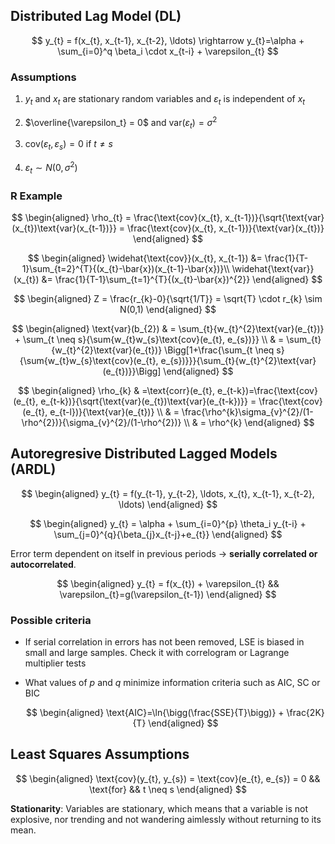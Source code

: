 ## Distributed Lag Model (DL)

$$
y_{t} = f(x_{t}, x_{t-1}, x_{t-2}, \ldots)  \rightarrow y_{t}=\alpha + \sum_{i=0}^q \beta_i \cdot x_{t-i} + \varepsilon_{t}
$$

### Assumptions

1. $y_t$ and $x_t$ are stationary random variables and $\varepsilon_t$ is independent of $x_t$

2.  $\overline{\varepsilon_t} = 0$ and $\text{var}(\varepsilon_t) = \sigma^2$

3. $\text{cov}(\varepsilon_t, \varepsilon_s) = 0$ if $t \neq s$

4. $\varepsilon_t \sim N(0, \sigma^2)$

### R Example

$$
 \begin{aligned} \rho_{t} = \frac{\text{cov}(x_{t}, x_{t-1})}{\sqrt{\text{var}(x_{t})\text{var}(x_{t-1})}} = \frac{\text{cov}(x_{t}, x_{t-1})}{\text{var}(x_{t})} \end{aligned}
$$

$$
\begin{aligned}
\widehat{\text{cov}}(x_{t}, x_{t-1}) &= \frac{1}{T-1}\sum_{t=2}^{T}{(x_{t}-\bar{x})(x_{t-1}-\bar{x})}\\
\widehat{\text{var}}(x_{t}) &= \frac{1}{T-1}\sum_{t=1}^{T}{(x_{t}-\bar{x})^{2}} \end{aligned}
$$

$$
\begin{aligned}
Z = \frac{r_{k}-0}{\sqrt{1/T}} = \sqrt{T} \cdot r_{k} \sim N(0,1)
\end{aligned}
$$

$$
\begin{aligned} \text{var}(b_{2}) & = \sum_{t}{w_{t}^{2}\text{var}(e_{t})} + \sum_{t \neq s}{\sum{w_{t}w_{s}\text{cov}(e_{t}, e_{s})}} \\ & = \sum_{t}{w_{t}^{2}\text{var}(e_{t})} \Bigg[1+\frac{\sum_{t \neq s}{\sum{w_{t}w_{s}\text{cov}(e_{t}, e_{s})}}}{\sum_{t}{w_{t}^{2}\text{var}(e_{t})}}\Bigg] \end{aligned}
$$

$$
\begin{aligned}
\rho_{k} & =\text{corr}(e_{t}, e_{t-k})=\frac{\text{cov}(e_{t}, e_{t-k})}{\sqrt{\text{var}(e_{t})\text{var}(e_{t-k})}} = \frac{\text{cov}(e_{t}, e_{t-l})}{\text{var}(e_{t})} \\
& = \frac{\rho^{k}\sigma_{v}^{2}/(1-\rho^{2})}{\sigma_{v}^{2}/(1-\rho^{2})} \\
& = \rho^{k} 
\end{aligned}
$$

## Autoregresive Distributed Lagged Models (ARDL)

$$
 \begin{aligned}
 y_{t} = f(y_{t-1}, y_{t-2}, \ldots, x_{t}, x_{t-1}, x_{t-2}, \ldots)
 \end{aligned}
$$

$$
\begin{aligned}
 y_{t} = \alpha + \sum_{i=0}^{p} \theta_i y_{t-i} + \sum_{j=0}^{q}{\beta_{j}x_{t-j}+e_{t}} \end{aligned}
$$



Error term dependent on itself in previous periods $\rightarrow$ **serially correlated or autocorrelated**.

$$
 \begin{aligned}
 y_{t} = f(x_{t}) + \varepsilon_{t} && \varepsilon_{t}=g(\varepsilon_{t-1}) 
 \end{aligned}
$$

### Possible criteria

* If serial correlation in errors has not been removed, LSE is biased in small and large samples. Check it with correlogram or Lagrange multiplier tests

* What values of $p$ and $q$ minimize information criteria such as AIC, SC or BIC
  
  $$
  \begin{aligned}
\text{AIC}=\ln{\bigg(\frac{SSE}{T}\bigg)} + \frac{2K}{T}
\end{aligned}
  $$

## Least Squares Assumptions

$$
\begin{aligned}
\text{cov}(y_{t}, y_{s}) = \text{cov}(e_{t}, e_{s}) = 0 && \text{for} &&  t \neq s
\end{aligned} 
$$

**Stationarity**: Variables are stationary, which means that a variable is not explosive, nor trending and not wandering aimlessly without returning to its mean.






































